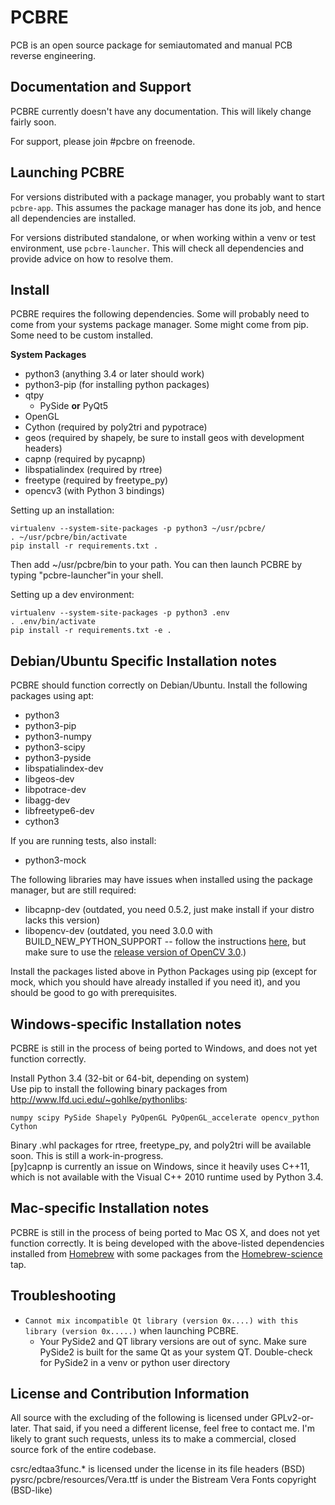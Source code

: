 # PCBRE

PCB is an open source package for semiautomated and manual PCB reverse engineering.

## Documentation and Support

PCBRE currently doesn't have any documentation. This will likely change fairly soon.

For support, please join #pcbre on freenode.

## Launching PCBRE

For versions distributed with a package manager, you probably want to start `pcbre-app`. This assumes the package manager has done its job, and hence all dependencies are installed.

For versions distributed standalone, or when working within a venv or test environment, use `pcbre-launcher`. This will check all dependencies and provide advice on how to resolve them.

## Install

PCBRE requires the following dependencies. Some will probably need to come from your systems package manager. Some might come from pip. Some need to be custom installed.

**System Packages**

<!-- begin list -->
- python3 (anything 3.4 or later should work)
- python3-pip (for installing python packages)
- qtpy
	- PySide **or** PyQt5
- OpenGL
- Cython (required by poly2tri and pypotrace)
- geos (required by shapely, be sure to install geos with development headers)
- capnp (required by pycapnp)
- libspatialindex (required by rtree)
- freetype (required by freetype_py)
- opencv3 (with Python 3 bindings)


Setting up an installation:

    virtualenv --system-site-packages -p python3 ~/usr/pcbre/
    . ~/usr/pcbre/bin/activate
    pip install -r requirements.txt .

Then add ~/usr/pcbre/bin to your path. You can then launch PCBRE by typing "pcbre-launcher"in your shell.

Setting up a dev environment:

    virtualenv --system-site-packages -p python3 .env
    . .env/bin/activate
    pip install -r requirements.txt -e .



## Debian/Ubuntu Specific Installation notes

PCBRE should function correctly on Debian/Ubuntu.
Install the following packages using apt:

- python3
- python3-pip
- python3-numpy
- python3-scipy
- python3-pyside
- libspatialindex-dev
- libgeos-dev
- libpotrace-dev
- libagg-dev
- libfreetype6-dev
- cython3

If you are running tests, also install:

- python3-mock

The following libraries may have issues when installed using the package manager, but are still required:

- libcapnp-dev (outdated, you need 0.5.2, just make install if your distro lacks this version)
- libopencv-dev (outdated, you need 3.0.0 with BUILD_NEW_PYTHON_SUPPORT -- follow the instructions [here](http://rodrigoberriel.com/2014/10/installing-opencv-3-0-0-on-ubuntu-14-04/), but make sure to use the [release version of OpenCV 3.0](http://opencv.org/downloads.html).)

Install the packages listed above in Python Packages using pip (except for mock, which you should have already installed if you need it), and you should be good to go with prerequisites.


## Windows-specific Installation notes

PCBRE is still in the process of being ported to Windows, and does not yet function correctly.

Install Python 3.4 (32-bit or 64-bit, depending on system)  
Use pip to install the following binary packages from http://www.lfd.uci.edu/~gohlke/pythonlibs:

    numpy scipy PySide Shapely PyOpenGL PyOpenGL_accelerate opencv_python Cython

Binary .whl packages for rtree, freetype_py, and poly2tri will be available soon. This is still a work-in-progress.  
[py]capnp is currently an issue on Windows, since it heavily uses C++11, which is not available with the Visual C++ 2010 runtime used by Python 3.4.

## Mac-specific Installation notes

PCBRE is still in the process of being ported to Mac OS X, and does not yet function correctly. It is being developed with the above-listed dependencies installed from [Homebrew](http://brew.sh) with some packages from the [Homebrew-science](https://github.com/Homebrew/homebrew-science) tap.

## Troubleshooting

- `Cannot mix incompatible Qt library (version 0x....) with this library (version 0x.....)` when launching PCBRE. 
    - Your PySide2 and QT library versions are out of sync. Make sure PySide2 is built for the same Qt as your system QT. Double-check for PySide2 in a venv or python user directory

## License and Contribution Information

All source with the excluding of the following is licensed under GPLv2-or-later. That said, if you need a different license, feel free to contact me. I'm likely to grant such requests, unless its to make a commercial, closed source fork of the entire codebase.

csrc/edtaa3func.\*  is licensed under the license in its file headers (BSD)
pysrc/pcbre/resources/Vera.ttf is under the Bistream Vera Fonts copyright (BSD-like)
